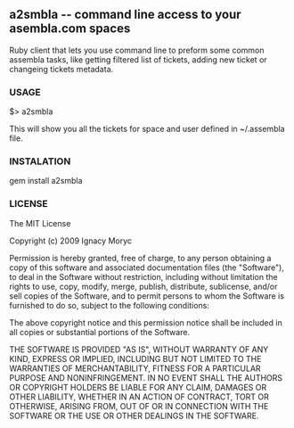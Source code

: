 ## a2smbla -- command line access to your asembla.com spaces

Ruby client that lets you use command line to preform some common assembla tasks, like getting filtered list of tickets, adding new ticket or changeing tickets metadata.

### USAGE

$> a2smbla

This will show you all the tickets for space and user defined in ~/.assembla file.

### INSTALATION

gem install a2smbla

### LICENSE

The MIT License

Copyright (c) 2009 Ignacy Moryc

Permission is hereby granted, free of charge, to any person obtaining a copy
of this software and associated documentation files (the "Software"), to deal
in the Software without restriction, including without limitation the rights
to use, copy, modify, merge, publish, distribute, sublicense, and/or sell
copies of the Software, and to permit persons to whom the Software is
furnished to do so, subject to the following conditions:

The above copyright notice and this permission notice shall be included in
all copies or substantial portions of the Software.

THE SOFTWARE IS PROVIDED "AS IS", WITHOUT WARRANTY OF ANY KIND, EXPRESS OR
IMPLIED, INCLUDING BUT NOT LIMITED TO THE WARRANTIES OF MERCHANTABILITY,
FITNESS FOR A PARTICULAR PURPOSE AND NONINFRINGEMENT. IN NO EVENT SHALL THE
AUTHORS OR COPYRIGHT HOLDERS BE LIABLE FOR ANY CLAIM, DAMAGES OR OTHER
LIABILITY, WHETHER IN AN ACTION OF CONTRACT, TORT OR OTHERWISE, ARISING FROM,
OUT OF OR IN CONNECTION WITH THE SOFTWARE OR THE USE OR OTHER DEALINGS IN
THE SOFTWARE.
